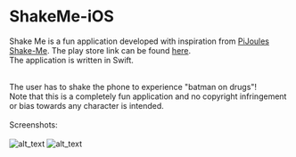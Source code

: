 # ShakeMe-iOS
Shake Me is a fun application developed with inspiration from [PiJoules Shake-Me](https://github.com/PiJoules/Shake-Me). The play store link can be found [here](https://play.google.com/store/apps/details?id=com.ShakeMe.shake).<br>
The application is written in Swift. <br><br>

The user has to shake the phone to experience "batman on drugs"!<br>
Note that this is a completely fun application and no copyright infringement or bias towards any character is intended.
<br><br>
Screenshots:<br><br>
![alt_text](https://user-images.githubusercontent.com/14857735/27200385-234c3674-5237-11e7-90a7-f489ed9fd827.png)
![alt_text](https://user-images.githubusercontent.com/14857735/27200280-d4d6016e-5236-11e7-8dc3-ff59dab9ac13.PNG)



